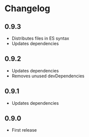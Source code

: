 # Changelog

## 0.9.3
- Distributes files in ES syntax
- Updates dependencies

## 0.9.2
- Updates dependencies
- Removes unused devDependencies

## 0.9.1
- Updates dependencies

## 0.9.0
- First release
